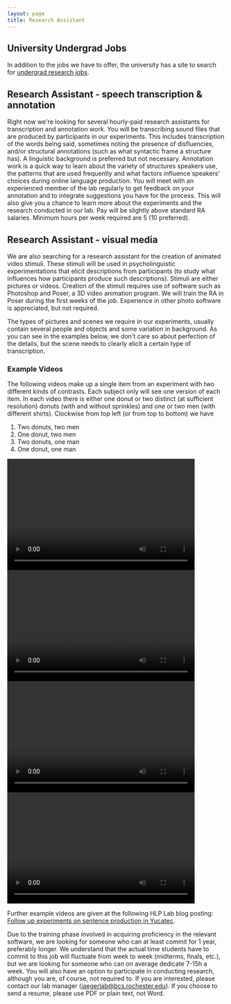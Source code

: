 ```yaml
---
layout: page
title: Research Assistant
---
```


## University Undergrad Jobs

In addition to the jobs we have to offer, the university has a site to search for [undergrad research jobs](http://www.rochester.edu/College/ugresearch/jobs/).

## Research Assistant - speech transcription & annotation

Right now we're looking for several hourly-paid research assistants for transcription
and annotation work. You will be transcribing sound files that are produced by
participants in our experiments. This includes transcription of the words being
said, sometimes noting the presence of disfluencies, and/or structural annotations
(such as what syntactic frame a structure has). A linguistic background is preferred
but not necessary. Annotation work is a quick way to learn about the variety of
structures speakers use, the patterns that are used frequently and what factors
influence speakers' choices during online language production. You will meet with
an experienced member of the lab regularly to get feedback on your annotation and
to integrate suggestions you have for the process. This will also give you a chance
to learn more about the experiments and the research conducted in our lab. Pay will
be slightly above standard RA salaries. Minimum hours per week required are 5 (10 preferred).

## Research Assistant - visual media

We are also searching for a research assistant for the creation of animated video stimuli. These stimuli will be used in psycholinguistic experimentations that elicit descriptions from participants (to study what influences how participants produce such descriptions). Stimuli are either pictures or videos. Creation of the stimuli requires use of software such as Photoshop and Poser, a 3D video animation program. We will train the RA in Poser during the first weeks of the job. Experience in other photo software is appreciated, but not required.

The types of pictures and scenes we require in our experiments, usually contain several people and objects and some variation in background. As you can see in the examples below, we don't care so about perfection of the details, but the scene needs to clearly elicit a certain type of transcription.

### Example Videos

The following videos make up a single item from an experiment with two different kinds of contrasts. Each subject only will see one version of each item. In each video there is either one donut or two distinct (at sufficient resolution) donuts (with and without sprinkles) and one or two men (with different shirts). Clockwise from top left (or from top to bottom) we have

  1. Two donuts, two men
  2. One donut, two men
  3. Two donuts, one man
  4. One donut, one man

<!--
  The <video> tag  should work in Firefox >= 3.5, Safari >= 4.0,
  and Chrome >= 3.0. The default is to use Ogg Theora videos if
  suppported, falling back on MPEG4, and then the Java applet takes
  over if the <video> element isn't supported (e.g. IE or Opera).
  See http://www.theora.org/cortado/
-->
<video width="432" height="256" controls>
    <source src="givedonutman0.ogv" type="video/ogg" />
    <source src="givedonutman0.mp4" type="video/mp4" />
    <object type="application/x-java-applet" width="432" height="256">
        <param name="code" value="com.fluendo.player.Cortado.class" />
        <param name="archive" value="http://theora.org/cortado.jar" />
        <param name="url" value="givedonutman0.ogv"/>
        <param name="audio" value="false"/>
        <param name="autoPlay" value="false"/>
    </object>
</video>
<video width="432" height="256" controls>
    <source src="givedonutman1.ogv" type="video/ogg" />
    <source src="givedonutman1.mp4" type="video/mp4" />
    <object type="application/x-java-applet" width="432" height="256">
        <param name="code" value="com.fluendo.player.Cortado.class" />
        <param name="archive" value="http://theora.org/cortado.jar" />
        <param name="url" value="givedonutman1.ogv"/>
        <param name="audio" value="false"/>
        <param name="autoPlay" value="false"/>
    </object>
</video>
<video width="432" height="256" controls>
    <source src="givedonutman2.ogv" type="video/ogg" />
    <source src="givedonutman2.mp4" type="video/mp4" />
    <object type="application/x-java-applet" width="432" height="256">
        <param name="code" value="com.fluendo.player.Cortado.class" />
        <param name="archive" value="http://theora.org/cortado.jar" />
        <param name="url" value="givedonutman2.ogv"/>
        <param name="audio" value="false"/>
        <param name="autoPlay" value="false"/>
    </object>
</video>
<video width="432" height="256" controls>
    <source src="givedonutman3.ogv" type="video/ogg" />
    <source src="givedonutman3.mp4" type="video/mp4" />
    <object type="application/x-java-applet" width="432" height="256">
        <param name="code" value="com.fluendo.player.Cortado.class" />
        <param name="archive" value="http://theora.org/cortado.jar" />
        <param name="url" value="givedonutman3.ogv"/>
        <param name="audio" value="false"/>
        <param name="autoPlay" value="false"/>
    </object>
</video>

Further example videos are given at the following HLP Lab blog posting: [Follow up experiments on sentence production in Yucatec](http://hlplab.wordpress.com/2008/07/26/follow-up-experiments-on-sentence-production-in-yucatec/).

Due to the training phase involved in acquiring proficiency in the relevant software, we are looking for someone who can at least commit for 1 year, preferably longer. We understand that the actual time students have to commit to this job will fluctuate from week to week (midterms, finals, etc.), but we are looking for someone who can on average dedicate 7-15h a week. You will also have an option to participate in conducting research, although you are, of course, not required to. If you are interested, please contact our lab manager (<jaegerlab@bcs.rochester.edu>). If you choose to send a resume, please use PDF or plain text, not Word.
